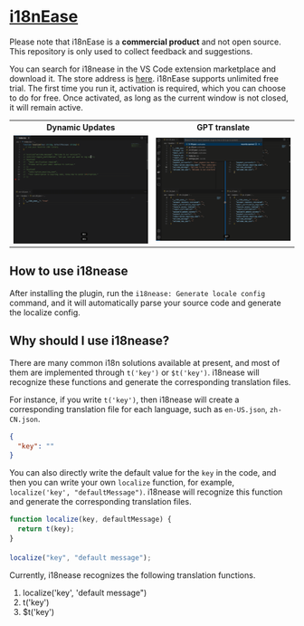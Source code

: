 # [i18nEase](https://i18nease.hamsterbase.com/)

Please note that i18nEase is a **commercial product** and not open source. This repository is only used to collect feedback and suggestions.

You can search for i18nease in the VS Code extension marketplace and download it. The store address is [here](https://marketplace.visualstudio.com/items?itemName=hamsterbase.i18nease). i18nEase supports unlimited free trial. The first time you run it, activation is required, which you can choose to do for free. Once activated, as long as the current window is not closed, it will remain active.

<table>
	<tr>
		<th width="50%">
			Dynamic Updates
		</th>
		<th width="50%">
	    GPT translate
		</th>
	</tr>
	<tr>
		<td>
			<img src="./images/01.gif">
		</td>
		<td>
			<img src="./images/02.gif">
		</td>
	</tr>
</table>

## How to use i18nease

After installing the plugin, run the `i18nease: Generate locale config` command, and it will automatically parse your source code and generate the localize config.

## Why should I use i18nease?

There are many common i18n solutions available at present, and most of them are implemented through `t('key')` or `$t('key')`. i18nease will recognize these functions and generate the corresponding translation files.

For instance, if you write `t('key')`, then i18nease will create a corresponding translation file for each language, such as `en-US.json`, `zh-CN.json`.

```json
{
  "key": ""
}
```

You can also directly write the default value for the `key` in the code, and then you can write your own `localize` function, for example, `localize('key', "defaultMessage")`. i18nease will recognize this function and generate the corresponding translation files.

```js
function localize(key, defaultMessage) {
  return t(key);
}

localize("key", "default message");
```

Currently, i18nease recognizes the following translation functions.

1. localize('key', 'default message")
2. t('key')
3. $t('key')
